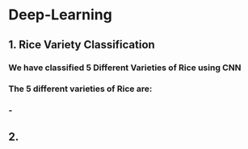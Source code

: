 # Deep-Learning
## 1. Rice Variety Classification

### We have classified 5 Different Varieties of Rice using CNN
### The 5 different varieties of Rice are:
### -






## 2. 
